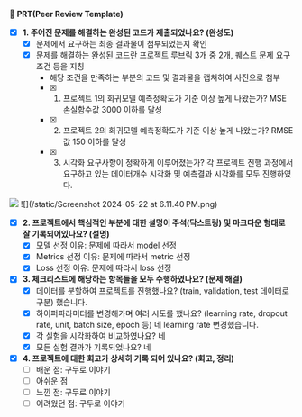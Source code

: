 🔑 **PRT(Peer Review Template)**

- [x]  **1. 주어진 문제를 해결하는 완성된 코드가 제출되었나요? (완성도)**
    - [x] 문제에서 요구하는 최종 결과물이 첨부되었는지 확인
    - [x] 문제를 해결하는 완성된 코드란 프로젝트 루브릭 3개 중 2개, 퀘스트 문제 요구조건 등을 지칭
        - 해당 조건을 만족하는 부분의 코드 및 결과물을 캡쳐하여 사진으로 첨부
        - [x] 1. 프로젝트 1의 회귀모델 예측정확도가 기준 이상 높게 나왔는가?	MSE 손실함수값 3000 이하를 달성
        - [x] 2. 프로젝트 2의 회귀모델 예측정확도가 기준 이상 높게 나왔는가?	RMSE 값 150 이하를 달성
        - [x] 3. 시각화 요구사항이 정확하게 이루어졌는가?	각 프로젝트 진행 과정에서 요구하고 있는 데이터개수 시각화 및 예측결과 시각화를 모두 진행하였다.

![](/static/Screenshot%202024-05-22%20at%206.11.25 PM.png)
![](/static/Screenshot 2024-05-22 at 6.11.40 PM.png)

- [x]  **2. 프로젝트에서 핵심적인 부분에 대한 설명이 주석(닥스트링) 및 마크다운 형태로 잘 기록되어있나요? (설명)**
    - [x]  모델 선정 이유: 문제에 따라서 model 선정
    - [x]  Metrics 선정 이유: 문제에 따라서 metric 선정
    - [x]  Loss 선정 이유: 문제에 따라서 loss 선정

- [x]  **3. 체크리스트에 해당하는 항목들을 모두 수행하였나요? (문제 해결)**
    - [x]  데이터를 분할하여 프로젝트를 진행했나요? (train, validation, test 데이터로 구분) 했습니다.
    - [x]  하이퍼파라미터를 변경해가며 여러 시도를 했나요? (learning rate, dropout rate, unit, batch size, epoch 등) 네 learning rate 변경했습니다.
    - [x]  각 실험을 시각화하여 비교하였나요? 네
    - [x]  모든 실험 결과가 기록되었나요? 네

- [x]  **4. 프로젝트에 대한 회고가 상세히 기록 되어 있나요? (회고, 정리)**
    - [ ]  배운 점: 구두로 이야기
    - [ ]  아쉬운 점
    - [ ]  느낀 점: 구두로 이야기
    - [ ]  어려웠던 점: 구두로 이야기
